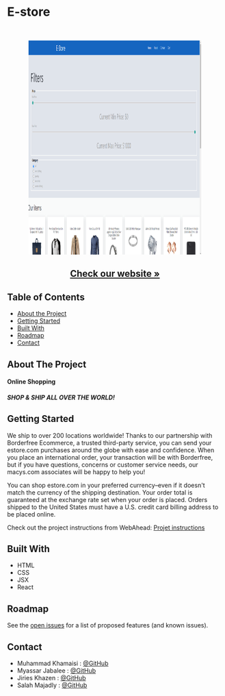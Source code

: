 # E-store

<br />

<p align = "center">
  <img src= 'https://github.com/WebAhead7/E-Strore/blob/main/README.PNG' width="80%" height="500" />
</p>
  <h2 align="center"><a href='https://angry-boyd-8fcdcd.netlify.app'><strong>Check our website »</strong></a>

<!-- TABLE OF CONTENTS -->

## Table of Contents

- [About the Project](#about-the-project)
- [Getting Started](#getting-started)
- [Built With](#built-with)
- [Roadmap](#roadmap)
- [Contact](#contact)

<!-- ABOUT THE PROJECT -->

## About The Project

#### Online Shopping

##### SHOP & SHIP ALL OVER THE WORLD!

<!-- GETTING STARTED -->

## Getting Started

We ship to over 200 locations worldwide! Thanks to our partnership with Borderfree Ecommerce, a trusted third-party service, you can send your estore.com purchases around the globe with ease and confidence. When you place an international order, your transaction will be with Borderfree, but if you have questions, concerns or customer service needs, our macys.com associates will be happy to help you!

You can shop estore.com in your preferred currency–even if it doesn't match the currency of the shipping destination. Your order total is guaranteed at the exchange rate set when your order is placed. Orders shipped to the United States must have a U.S. credit card billing address to be placed online.

Check out the project instructions from WebAhead: [Projet instructions](https://github.com/WebAhead/master-reference/blob/master/coursebook/week-8/project.md)


## Built With

- HTML
- CSS
- JSX
- React

<!-- ROADMAP -->

## Roadmap

See the [open issues](https://github.com/WebAhead7/E-Strore/issues) for a list of proposed features (and known issues).

<!-- CONTACT -->

## Contact

- Muhammad Khamaisi : [@GitHub](https://github.com/muhkham)
- Myassar Jabalee : [@GitHub](https://github.com/myassar1211)
- Jiries Khazen : [@GitHub](https://github.com/jiries-khazen)
- Salah Majadly : [@GitHub](https://github.com/mjmajadly)
